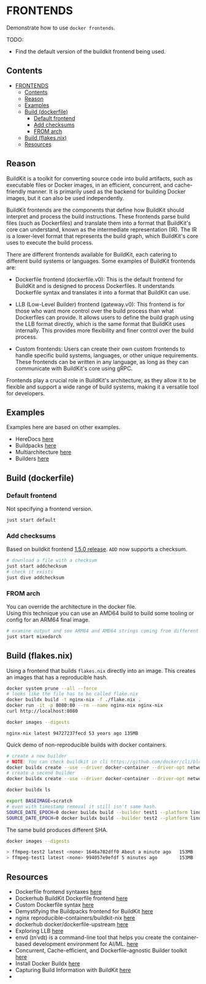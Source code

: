 # FRONTENDS

Demonstrate how to use `docker frontends`.  

TODO:

* Find the default version of the buildkit frontend being used.  

## Contents

- [FRONTENDS](#frontends)
  - [Contents](#contents)
  - [Reason](#reason)
  - [Examples](#examples)
  - [Build (dockerfile)](#build-dockerfile)
    - [Default frontend](#default-frontend)
    - [Add checksums](#add-checksums)
    - [FROM arch](#from-arch)
  - [Build (flakes.nix)](#build-flakesnix)
  - [Resources](#resources)

## Reason

BuildKit is a toolkit for converting source code into build artifacts, such as executable files or Docker images, in an efficient, concurrent, and cache-friendly manner. It is primarily used as the backend for building Docker images, but it can also be used independently.  

BuildKit frontends are the components that define how BuildKit should interpret and process the build instructions. These frontends parse build files (such as Dockerfiles) and translate them into a format that BuildKit's core can understand, known as the intermediate representation (IR). The IR is a lower-level format that represents the build graph, which BuildKit's core uses to execute the build process.  

There are different frontends available for BuildKit, each catering to different build systems or languages. Some examples of BuildKit frontends are:  

* Dockerfile frontend (dockerfile.v0): This is the default frontend for BuildKit and is designed to process Dockerfiles. It understands Dockerfile syntax and translates it into a format that BuildKit can use.  

* LLB (Low-Level Builder) frontend (gateway.v0): This frontend is for those who want more control over the build process than what Dockerfiles can provide. It allows users to define the build graph using the LLB format directly, which is the same format that BuildKit uses internally. This provides more flexibility and finer control over the build process.  

* Custom frontends: Users can create their own custom frontends to handle specific build systems, languages, or other unique requirements. These frontends can be written in any language, as long as they can communicate with BuildKit's core using gRPC.  

Frontends play a crucial role in BuildKit's architecture, as they allow it to be flexible and support a wide range of build systems, making it a versatile tool for developers.  

## Examples

Examples here are based on other examples.  

* HereDocs [here](../60_heredocs/README.md)  
* Buildpacks [here](../43_python_buildpacks/README.md)  
* Multiarchitecture [here](../55_multiarch/README.md)  
* Builders [here](../90_builders/README.md)  

## Build (dockerfile)

### Default frontend

Not specifying a frontend version.  

```sh
just start default
```

### Add checksums

Based on buildkit frontend [1.5.0 release](https://github.com/moby/buildkit/releases/tag/dockerfile%2F1.5.0-labs).  `ADD` now supports a checksum.  

```sh
# download a file with a checksum
just start addchecksum
# check it exists
just dive addchecksum
```

### FROM arch

You can override the architecture in the docker file.  
Using this technique you can use an AMD64 build to build some tooling or config for an ARM64 final image.  

```sh
# examine output and see ARM64 and AMD64 strings coming from different architectures
just start mixedarch
```

## Build (flakes.nix)

Using a frontend that builds `flakes.nix` directly into an image.  This creates an images that has a reproducible hash.  

```sh
docker system prune --all --force
# looks like the file has to be called flake.nix
docker buildx build -t nginx-nix -f ./flake.nix .
docker run -it -p 8080:80 --rm --name nginx-nix nginx-nix
curl http://localhost:8080 

docker images --digests
```

```log
nginx-nix latest 94727237fecd 53 years ago 135MB
```

Quick demo of non-reproducible builds with docker containers.  

```sh
# create a new builder 
# NOTE: You can check buildkit in cli https://github.com/docker/cli/blob/master/vendor.mod or vendor.conf depending on commitid in docker version
docker buildx create --use --driver docker-container --driver-opt network=host --driver-opt image=moby/buildkit:v0.11.5 --name test1 --platform linux/amd64
# create a second builder
docker buildx create --use --driver docker-container --driver-opt network=host --driver-opt image=moby/buildkit:v0.11.5 --name test2 --platform linux/amd64

docker buildx ls

export BASEIMAGE=scratch
# even with timestamp removal it still isn't same hash.  
SOURCE_DATE_EPOCH=0 docker buildx build --builder test1 --platform linux/amd64 --load --build-arg=baseimage=$BASEIMAGE --progress=plain -f Dockerfile.ffmpeg --target PRODUCTION -t ffmpeg-test1 .
SOURCE_DATE_EPOCH=0 docker buildx build --builder test2 --platform linux/amd64 --load --build-arg=baseimage=$BASEIMAGE --progress=plain -f Dockerfile.ffmpeg --target PRODUCTION -t ffmpeg-test2 .
```

The same build produces different SHA.  

```sh
docker images --digests

> ffmpeg-test2 latest <none> 1646a702dff0 About a minute ago   153MB
> ffmpeg-test1 latest <none> 994057e9efdf 5 minutes ago        153MB
```

## Resources

* Dockerfile frontend syntaxes [here](https://github.com/moby/buildkit/blob/dockerfile/1.4.0/frontend/dockerfile/docs/syntax.md#linked-copies-copy---link-add---link)  
* Dockerhub BuildKit Dockerfile frontend [here](https://hub.docker.com/r/docker/dockerfile)
* Custom Dockerfile syntax [here](https://docs.docker.com/build/buildkit/dockerfile-frontend/)
* Demystifying the Buildpacks frontend for BuildKit [here](https://shemleong.medium.com/demystifying-the-buildpacks-buildkit-frontend-6e9378001c6c)  
* nginx reproducible-containers/buildkit-nix [here](https://github.com/reproducible-containers/buildkit-nix/blob/master/examples/nginx-flake/flake.nix)  
* dockerhub docker/dockerfile-upstream [here](https://hub.docker.com/r/docker/dockerfile-upstream)
* Exploring LLB [here](https://github.com/moby/buildkit#exploring-llb)
* envd (ɪnˈvdɪ) is a command-line tool that helps you create the container-based development environment for AI/ML. [here](https://github.com/tensorchord/envd/)  
* Concurrent, Cache-efficient, and Dockerfile-agnostic Builder toolkit [here](https://morioh.com/p/274c9a97e133)
* Install Docker Buildx [here](https://docs.docker.com/build/install-buildx/)  
* Capturing Build Information with BuildKit [here](https://www.docker.com/blog/capturing-build-information-buildkit/)  
* 